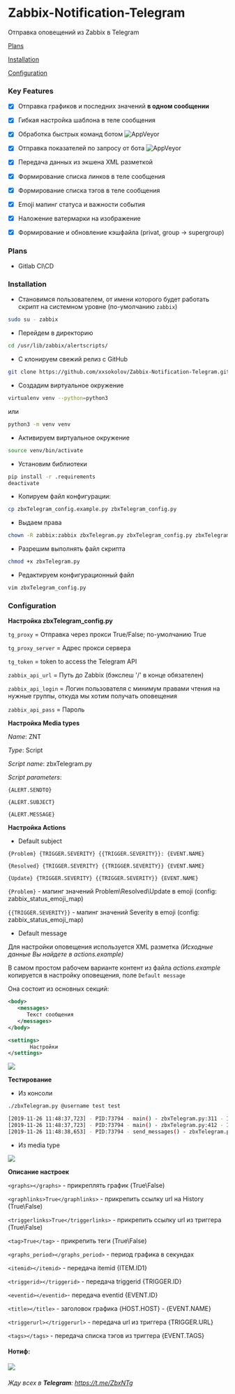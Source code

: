 # Zabbix-Notification-Telegram

Отправка оповещений из Zabbix в  Telegram

[Plans](#Plans)

[Installation](#Installation)

[Configuration](#Configuration)

### Key Features
- [x] Отправка графиков и последних значений **в одном сообщении**
- [x] Гибкая настройка шаблона в теле сообщения
- [x] Обработка быстрых команд ботом <img alt="AppVeyor" src="https://img.shields.io/static/v1?label=status&message=beta&color=yellow?logo=appveyor">
- [x] Отправка показателей по запросу от бота <img alt="AppVeyor" src="https://img.shields.io/static/v1?label=status&message=beta&color=yellow?logo=appveyor">
- [x] Передача данных из экшена XML разметкой
- [x] Формирование списка линков в теле сообщения
- [x] Формирование списка тэгов в теле сообщения
- [x] Emoji мапинг статуса и важности события
- [x] Наложение ватермарки на изображение
- [x] Формирование и обновление кэшфайла (privat, group -> supergroup)


<a name="Plans"><h3>Plans</h2></a>
- Gitlab CI\CD

<a name="Installation"><h3>Installation</h2></a>

* Становимся пользователем, от имени которого будет работать скрипт на системном уровне (по-умолчанию `zabbix`)
```bash
sudo su - zabbix
```

* Перейдем в директорию
```bash
cd /usr/lib/zabbix/alertscripts/
```

* С клонируем свежий релиз с GitHub
```bash
git clone https://github.com/xxsokolov/Zabbix-Notification-Telegram.git .
```

* Создадим виртуальное окружение
```bash
virtualenv venv --python=python3
``` 
или 
```bash
python3 -m venv venv
``` 

* Активируем виртуальное окружение
```bash
source venv/bin/activate
```

* Установим библиотеки 
```bash
pip install -r .requirements
deactivate
```

* Копируем файл конфигурации:
```bash
cp zbxTelegram_config.example.py zbxTelegram_config.py
```

* Выдаем права
```bash
chown -R zabbix:zabbix zbxTelegram.py zbxTelegram_config.py zbxTelegram_files/ 
```

* Разрешим выполнять файл скрипта
```bash
chmod +x zbxTelegram.py
```

* Редактируем конфигурационный файл 
```bash
vim zbxTelegram_config.py
```
 
 
<a name="Configuration"><h3>Configuration</h2></a>


**Настройка zbxTelegram_config.py**


`tg_proxy` = Отправка через прокси True/False; по-умолчанию True

`tg_proxy_server`  = Адрес прокси сервера

`tg_token` = token to access the Telegram API

`zabbix_api_url` = Путь до Zabbix (бэкслеш '/' в конце обязателен)

`zabbix_api_login` = Логин пользователя с минимум правами чтения на нужные группы, откуда мы хотим получать оповещения

`zabbix_api_pass` = Пароль


**Настройка Media types**


_Name_: ZNT

_Type_: Script

_Script name_: zbxTelegram.py

_Script parameters_:

`{ALERT.SENDTO}`

`{ALERT.SUBJECT}`

`{ALERT.MESSAGE}`


**Настройка Actions**


* Default subject

`{Problem} {TRIGGER.SEVERITY} {{TRIGGER.SEVERITY}}: {EVENT.NAME}`

`{Resolved} {TRIGGER.SEVERITY} {{TRIGGER.SEVERITY}} {EVENT.NAME}`

`{Update} {TRIGGER.SEVERITY} {{TRIGGER.SEVERITY}} {EVENT.NAME}`

`{Problem}` - мапинг значений Problem\Resolved\Update в emoji (config: zabbix_status_emoji_map)

`{{TRIGGER.SEVERITY}}` - мапинг значений Severity в emoji (config: zabbix_status_emoji_map)

* Default message

Для настройки оповещения используется XML разметка _(Исходные данные Вы найдете в actions.example)_

В самом простом рабочем варианте контент из файла _actions.example_ копируется в настройку оповещения, поле `Default message`

Она состоит из основных секций:

```xml
<body>
   <messages>
      Текст сообщения
   </messages>
</body>
``` 

```xml
<settings> 
       Настройки
</settings>
``` 

<img src="https://imgur.com/m6DosDL.png">

**Тестирование**

* Из консоли
```bash
./zbxTelegram.py @username test test

[2019-11-26 11:48:37,723] - PID:73794 - main() - zbxTelegram.py:311 - INFO: Send to @username action: test
[2019-11-26 11:48:37,723] - PID:73794 - main() - zbxTelegram.py:412 - INFO: Connection check passed (http://127.0.0.1/zabbix/)
[2019-11-26 11:48:38,653] - PID:73794 - send_messages() - zbxTelegram.py:290 - INFO: Bot @bot(00000000) send photo to @username (00000000)
```
* Из media type
<img src="https://imgur.com/6ej0d40.png">


**Описание настроек**

`<graphs></graphs>` - прикреплять график (True\False)

`<graphlinks>True</graphlinks>` - прикрепить ссылку url на History (True\False)

`<triggerlinks>True</triggerlinks>` - прикрепить ссылку url из триггера (True\False)

`<tag>True</tag>` - прикрепить теги (True\False)

`<graphs_period></graphs_period>` - период графика в секундах

`<itemid></itemid>` - передача itemid {ITEM.ID1}

`<triggerid></triggerid>` - передача triggerid {TRIGGER.ID}

`<eventid></eventid>`- передача eventid {EVENT.ID}

`<title></title>` - заголовок графика {HOST.HOST} - {EVENT.NAME}

`<triggerurl></triggerurl>` - передача url из триггера {TRIGGER.URL}

`<tags></tags>` - передача списка тэгов из триггера {EVENT.TAGS}


#### Нотиф:

<img src="https://imgur.com/ayKo62v.png">

###### Жду всех в **Telegram**: https://t.me/ZbxNTg
